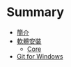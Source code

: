 # Summary

* [簡介](README.md)
* [軟體安裝](chapter1.md)
  * [Core](chapter1/core.md)
* [Git for Windows](git-for-windows.md)

